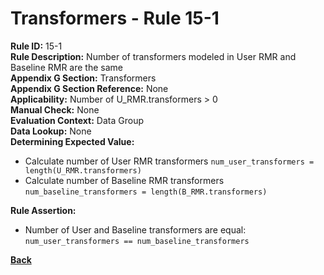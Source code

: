 # Transformers - Rule 15-1
**Rule ID:** 15-1  
**Rule Description:** Number of transformers modeled in User RMR and Baseline RMR are the same  
**Appendix G Section:** Transformers  
**Appendix G Section Reference:** None  
**Applicability:** Number of U_RMR.transformers > 0  
**Manual Check:** None  
**Evaluation Context:**  Data Group  
**Data Lookup:** None  
**Determining Expected Value:**
- Calculate number of User RMR transformers `num_user_transformers = length(U_RMR.transformers)`
- Calculate number of Baseline RMR transformers `num_baseline_transformers = length(B_RMR.transformers)`

**Rule Assertion:**
- Number of User and Baseline transformers are equal: `num_user_transformers == num_baseline_transformers`

**[Back](_toc.md)**